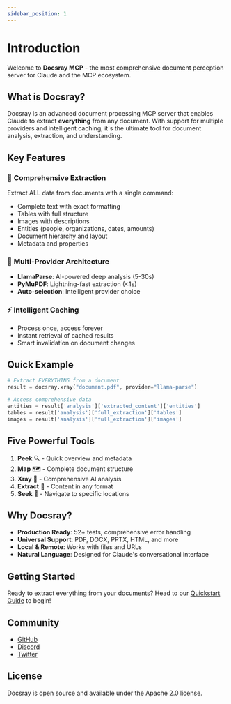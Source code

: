 ```yaml
---
sidebar_position: 1
---
```


# Introduction

Welcome to **Docsray MCP** - the most comprehensive document perception server for Claude and the MCP ecosystem.

## What is Docsray?

Docsray is an advanced document processing MCP server that enables Claude to extract **everything** from any document. With support for multiple providers and intelligent caching, it's the ultimate tool for document analysis, extraction, and understanding.

## Key Features

### 🎯 **Comprehensive Extraction**
Extract ALL data from documents with a single command:
- Complete text with exact formatting
- Tables with full structure
- Images with descriptions
- Entities (people, organizations, dates, amounts)
- Document hierarchy and layout
- Metadata and properties

### 🔄 **Multi-Provider Architecture**
- **LlamaParse**: AI-powered deep analysis (5-30s)
- **PyMuPDF**: Lightning-fast extraction (&lt;1s)
- **Auto-selection**: Intelligent provider choice

### ⚡ **Intelligent Caching**
- Process once, access forever
- Instant retrieval of cached results
- Smart invalidation on document changes

## Quick Example

```python
# Extract EVERYTHING from a document
result = docsray.xray("document.pdf", provider="llama-parse")

# Access comprehensive data
entities = result['analysis']['extracted_content']['entities']
tables = result['analysis']['full_extraction']['tables']
images = result['analysis']['full_extraction']['images']
```

## Five Powerful Tools

1. **Peek** 🔍 - Quick overview and metadata
2. **Map** 🗺️ - Complete document structure
3. **Xray** 🩻 - Comprehensive AI analysis
4. **Extract** 📝 - Content in any format
5. **Seek** 🎯 - Navigate to specific locations

## Why Docsray?

- **Production Ready**: 52+ tests, comprehensive error handling
- **Universal Support**: PDF, DOCX, PPTX, HTML, and more
- **Local & Remote**: Works with files and URLs
- **Natural Language**: Designed for Claude's conversational interface

## Getting Started

Ready to extract everything from your documents? Head to our [Quickstart Guide](./getting-started/quickstart) to begin!

## Community

- [GitHub](https://github.com/docsray/docsray-mcp)
- [Discord](https://discord.gg/docsray)
- [Twitter](https://twitter.com/docsray)

## License

Docsray is open source and available under the Apache 2.0 license.